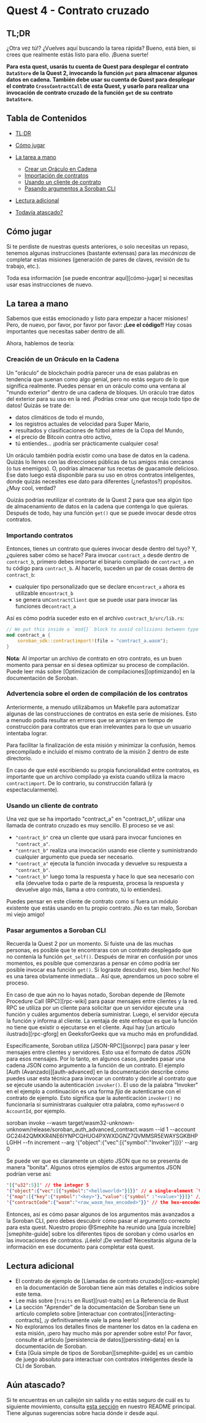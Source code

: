 # Quest 4 - Contrato cruzado <!-- omit in toc -->

## TL;DR

¿Otra vez tú!? ¿Vuelves aquí buscando la tarea rápida? Bueno, está bien, si crees
que realmente estás listo para ello. ¡Buena suerte!

**Para esta quest, usarás tu cuenta de Quest para desplegar el contrato
`DataStore` de la Quest 2, invocando la función `put` para almacenar algunos datos en
cadena. También debe usar su cuenta de Quest para desplegar el contrato
`CrossContractCall` de esta Quest, y usarlo para realizar una invocación de contrato cruzado de
la función `get` de su contrato `DataStore`.**

## Tabla de Contenidos <!-- omit in toc -->

* [TL;DR](https://chat.openai.com/chat#tldr)
* [Cómo jugar](https://chat.openai.com/chat#c%C3%B3mo-jugar)
* [La tarea a mano](https://chat.openai.com/chat#la-tarea-a-mano)

  * [Crear un Oráculo en Cadena](https://chat.openai.com/chat#crear-un-or%C3%A1culo-en-cadena)
  * [Importación de contratos](https://chat.openai.com/chat#importaci%C3%B3n-de-contratos)
  * [Usando un cliente de contrato](https://chat.openai.com/chat#usando-un-cliente-de-contrato)
  * [Pasando argumentos a Soroban CLI](https://chat.openai.com/chat#pasando-argumentos-a-soroban-cli)
* [Lectura adicional](https://chat.openai.com/chat#lectura-adicional)
* [Todavía atascado?](https://chat.openai.com/chat#todav%C3%ADa-atascado)

## Cómo jugar

Si te perdiste de nuestras quests anteriores, o solo necesitas un repaso, tenemos algunas instrucciones (bastante extensas) para las *mecánicas* de completar estas misiones (generación de pares de claves, revisión de tu trabajo, etc.).

Toda esa información [se puede encontrar aquí][cómo-jugar] si necesitas usar esas instrucciones de nuevo.

## La tarea a mano

Sabemos que estás emocionado y listo para empezar a hacer misiones! Pero, de nuevo, por favor, por favor
por favor: **¡Lee el código!!** Hay cosas importantes que necesitas saber
dentro de allí.

Ahora, hablemos de teoría:

### Creación de un Oráculo en la Cadena

Un "oráculo" de blockchain podría parecer una de esas palabras en tendencia que suenan como algo genial, pero no estás seguro de lo que significa realmente. Puedes pensar en un oráculo como una ventana al "mundo exterior" dentro de una cadena de bloques. Un oráculo trae datos del exterior para su uso en la red. ¡Podrías crear uno que recoja todo tipo de datos! Quizás se trate de:

* datos climáticos de todo el mundo,
* los registros actuales de velocidad para Super Mario,
* resultados y clasificaciones de fútbol antes de la Copa del Mundo,
* el precio de Bitcoin contra otro activo,
* tú entiendes... ¡podría ser prácticamente cualquier cosa!

Un oráculo también podría existir como una base de datos en la cadena. Quizás lo llenes con las direcciones públicas de tus amigos más cercanos (o tus enemigos). O, podrías almacenar tus recetas de guacamole delicioso. Ese dato luego está disponible para su uso en otros contratos inteligentes, donde quizás necesites ese dato para diferentes (¿nefastos?) propósitos. ¿Muy cool, verdad?

Quizás podrías reutilizar el contrato de la Quest 2 para que sea algún tipo de almacenamiento de datos en la cadena que contenga lo que quieras. Después de todo, hay una función `get()` que se puede invocar desde otros contratos.

### Importando contratos

Entonces, tienes un contrato que quieres invocar desde dentro del tuyo? Y, ¿quieres saber cómo se hace? Para invocar `contract_a` desde dentro de `contract_b`, primero debes importar el binario compilado de `contract_a` en tu código para `contract_b`. Al hacerlo, suceden un par de cosas dentro de `contract_b`:

* cualquier tipo personalizado que se declare en`contract_a` ahora es utilizable en`contract_b`
* se genera un`ContractClient` que se puede usar para invocar las funciones de`contract_a`

Así es cómo podría suceder esto en el archivo `contract_b/src/lib.rs`:

```rust
// We put this inside a `mod{}` block to avoid collisions between type names
mod contract_a {
    soroban_sdk::contractimport!(file = "contract_a.wasm");
}
```

**Nota**: Al importar un archivo de contrato en otro contrato, es un buen momento para pensar en si desea optimizar su proceso de compilación. Puede leer más sobre [Optimización de compilaciones][optimizando] en la documentación de Soroban.

### Advertencia sobre el orden de compilación de los contratos <!-- omit in toc -->

Anteriormente, a menudo utilizábamos un Makefile para automatizar algunas de las construcciones de contratos en esta serie de misiones. Esto a menudo podía resultar en errores que se arrojaran en tiempo de construcción para contratos que eran irrelevantes para lo que un usuario intentaba lograr.

Para facilitar la finalización de esta misión y minimizar la confusión, hemos precompilado e incluido el mismo contrato de la misión 2 dentro de este directorio.

En caso de que esté escribiendo su propia funcionalidad entre contratos, es importante que un archivo compilado ya exista cuando utiliza la macro `contractimport`. De lo contrario, su construcción fallará (y espectacularmente).

### Usando un cliente de contrato

Una vez que se ha importado "contract_a" en "contract_b", utilizar una llamada de contrato cruzado es muy sencillo. El proceso se ve así:

* `"contract_b"` crea un cliente que usará para invocar funciones en `"contract_a"`.
* `"contract_b"` realiza una invocación usando ese cliente y suministrando cualquier argumento que pueda ser necesario.
* `"contract_a"` ejecuta la función invocada y devuelve su respuesta a `"contract_b"`.
* `"contract_b"` luego toma la respuesta y hace lo que sea necesario con ella (devuelve toda o parte de la respuesta, procesa la respuesta y devuelve algo más, llama a otro contrato, tú lo entiendes).

Puedes pensar en este cliente de contrato como si fuera un módulo existente que estás usando en tu propio contrato. ¡No es tan malo, Soroban mi viejo amigo!

### Pasar argumentos a Soroban CLI

Recuerda la Quest 2 por un momento. Si fuiste una de las muchas personas, es posible que te encontraras con un contrato desplegado que no contenía la función `get_self()`. Después de mirar en confusión por unos momentos, es posible que comenzaras a pensar en cómo podría ser posible invocar esa función `get()`. Si lograste descubrir eso, bien hecho! No es una tarea obviamente inmediata... Así que, aprendamos un poco sobre el proceso.

En caso de que aún no lo hayas notado, Soroban depende de [Remote Procedure Call (RPC)][rpc-wiki] para pasar mensajes entre clientes y la red. RPC se utiliza por un cliente para solicitar que un servidor ejecute una función y cuáles argumentos debería suministrar. Luego, el servidor ejecuta la función y informa al cliente. La ventaja de este enfoque es que la función no tiene que existir o ejecutarse en el cliente. Aquí hay [un artículo ilustrado][rpc-gforg] en GeeksforGeeks que va mucho más en profundidad.

Específicamente, Soroban utiliza [JSON-RPC][jsonrpc] para pasar y leer mensajes entre clientes y servidores. Esto usa el formato de datos JSON para esos mensajes. Por lo tanto, en algunos casos, puedes pasar una cadena JSON como argumento a la función de un contrato. El ejemplo [Auth (Avanzado)][auth-advanced] en la documentación describe cómo puedes usar esta técnica para invocar un contrato y decirle al contrato que se ejecute usando la autenticación `invoker()`. El uso de la palabra "Invoker" en el ejemplo a continuación es una forma *fija* de autenticarse con el contrato de ejemplo. Esto significa que la autenticación `invoker()` no funcionaría si suministraras cualquier otra palabra, como `myPassword` o `AccountId`, por ejemplo.

soroban invoke
--wasm target/wasm32-unknown-unknown/release/soroban_auth_advanced_contract.wasm
--id 1
--account GC24I42QMKKR4NE6IYNPCQHUO4PXWXDGNZ7QVMMSR5EWAYSGKBHPLGHH
--fn increment
--arg '{"object":{"vec":[{"symbol":"Invoker"}]}}'
--arg 0

Se puede ver que es claramente un objeto JSON que no se presenta de manera "bonita". Algunos otros ejemplos de estos argumentos JSON podrían verse así:

```json
'[{"u32":5}]' // the integer 5
'{"object":{"vec":[{"symbol":"<helloworld>"}]}}' // a single-element `Vec` containing the `Symbol` "Invoker"
'{"map":[{"key":{"symbol":"<key>"},"value":{"symbol" :"<value>"}}]}' // a `Map` with a key-value pair of {"<key>": "<value>"}
'{"contractCode":{"wasm":"<raw_wasm_hex_encoded>"}}' // the hex-encoded binary that makes up a contract
```

Entonces, así es cómo pasar algunos de los argumentos más avanzados a la Soroban CLI, pero debes descubrir cómo pasar el argumento correcto para esta quest. Nuestro propio @Smephite ha reunido una [guía increíble][smephite-guide] sobre los diferentes tipos de soroban y cómo usarlos en las invocaciones de contratos. ¡Léelo! ¡De verdad! Necesitarás alguna de la información en ese documento para completar esta quest.

## Lectura adicional

* El contrato de ejemplo de [Llamadas de contrato cruzado][ccc-example] en la documentación de Soroban tiene aún más detalles e indicios sobre este tema.
* Lee más sobre [`traits` en Rust][rust-traits] en La Referencia de Rust
* La sección "Aprender" de la documentación de Soroban tiene un artículo completo sobre [interactuar con contratos][interacting-contracts], ¡y definitivamente vale la pena leerlo!
* No exploramos los detalles finos de mantener los datos en la cadena en esta misión, ¡pero hay mucho más por aprender sobre esto! Por favor, consulte el artículo [persistencia de datos][persisting-data] en la documentación de Soroban.
* Esta [Guía simple de tipos de Soroban][smephite-guide] es un cambio de juego absoluto para interactuar con contratos inteligentes desde la CLI de Soroban.

## Aún atascado?

Si te encuentras en un callejón sin salida y no estás seguro de cuál es tu siguiente movimiento, consulta [esta sección](https://chat.openai.com/README.md#feeling-lost) en nuestro README principal. Tiene algunas sugerencias sobre hacia dónde ir desde aquí.
